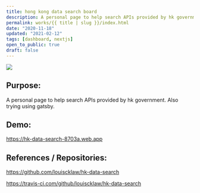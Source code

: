 ```yaml
---
title: hong kong data search board
description: A personal page to help search APIs provided by hk government. Also trying using gatsby.
permalink: works/{{ title | slug }}/index.html
date: "2020-11-18"
updated: "2021-02-12"
tags: [dashboard, nextjs]
open_to_public: true
draft: false
---
```


![](/images/works/hong-kong-data-search-board.png)


## Purpose:

A personal page to help search APIs provided by hk government. Also trying using gatsby.


## Demo:

<a href="https://hk-data-search-8703a.web.app">https://hk-data-search-8703a.web.app</a>


## References / Repositories:

<a href="https://github.com/louiscklaw/hk-data-search">https://github.com/louiscklaw/hk-data-search</a>

<a href="https://travis-ci.com/github/louiscklaw/hk-data-search">https://travis-ci.com/github/louiscklaw/hk-data-search</a>
